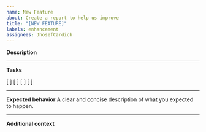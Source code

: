 ```yaml
---
name: New Feature
about: Create a report to help us improve
title: "[NEW FEATURE]"
labels: enhancement
assignees: JhosefCardich
---
```


**Description**

---
**Tasks**

[ ]
[ ]
[ ] 
[ ]

---
**Expected behavior**
A clear and concise description of what you expected to happen.

---
**Additional context**
